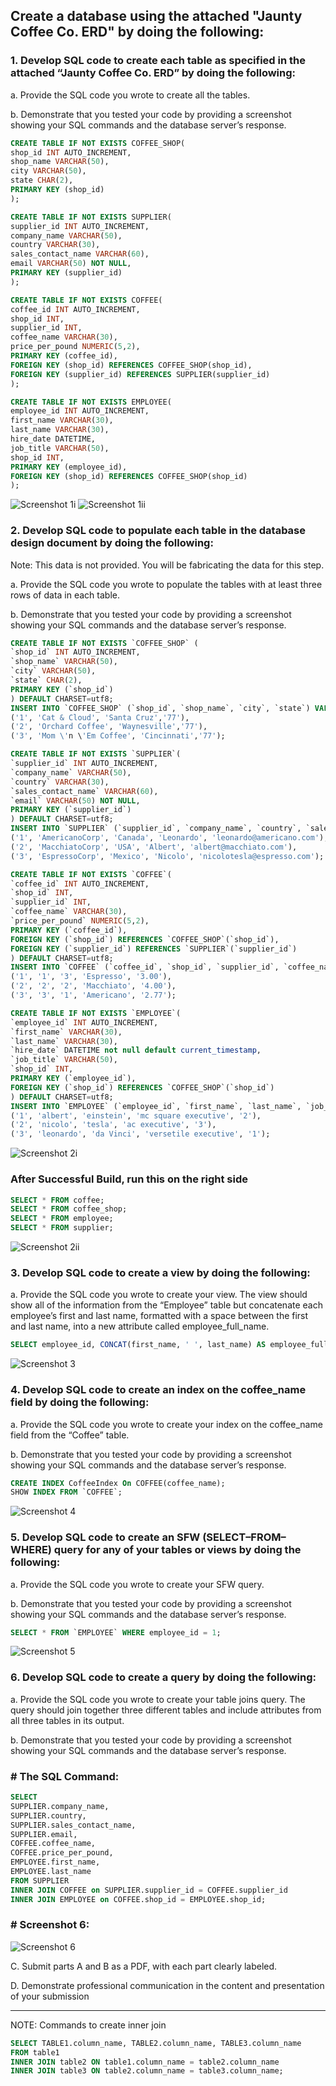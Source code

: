 ##  Create a database using the attached "Jaunty Coffee Co. ERD" by doing the following:

### 1.  Develop SQL code to create each table as specified in the attached “Jaunty Coffee Co. ERD” by doing the following:

a.  Provide the SQL code you wrote to create all the tables.

b.  Demonstrate that you tested your code by providing a screenshot showing your SQL commands and the database server’s response.

```sql
CREATE TABLE IF NOT EXISTS COFFEE_SHOP(
shop_id INT AUTO_INCREMENT,
shop_name VARCHAR(50),
city VARCHAR(50),
state CHAR(2),
PRIMARY KEY (shop_id)
);

CREATE TABLE IF NOT EXISTS SUPPLIER(
supplier_id INT AUTO_INCREMENT,
company_name VARCHAR(50),
country VARCHAR(30),
sales_contact_name VARCHAR(60),
email VARCHAR(50) NOT NULL,
PRIMARY KEY (supplier_id)
);

CREATE TABLE IF NOT EXISTS COFFEE(
coffee_id INT AUTO_INCREMENT,
shop_id INT,
supplier_id INT,
coffee_name VARCHAR(30),
price_per_pound NUMERIC(5,2),
PRIMARY KEY (coffee_id),
FOREIGN KEY (shop_id) REFERENCES COFFEE_SHOP(shop_id),
FOREIGN KEY (supplier_id) REFERENCES SUPPLIER(supplier_id)
);

CREATE TABLE IF NOT EXISTS EMPLOYEE(
employee_id INT AUTO_INCREMENT,
first_name VARCHAR(30),
last_name VARCHAR(30),
hire_date DATETIME,
job_title VARCHAR(50),
shop_id INT,
PRIMARY KEY (employee_id),
FOREIGN KEY (shop_id) REFERENCES COFFEE_SHOP(shop_id)
);
```

![Screenshot 1i](./assets/SQL-Fiddle1i.png)
![Screenshot 1ii](./assets/SQL-Fiddle1ii.png)

### 2.  Develop SQL code to populate each table in the database design document by doing the following:
 
Note: This data is not provided. You will be fabricating the data for this step.

a.  Provide the SQL code you wrote to populate the tables with at least three rows of data in each table.

b.  Demonstrate that you tested your code by providing a screenshot showing your SQL commands and the database server’s response.

```sql
CREATE TABLE IF NOT EXISTS `COFFEE_SHOP` (
`shop_id` INT AUTO_INCREMENT,
`shop_name` VARCHAR(50),
`city` VARCHAR(50),
`state` CHAR(2),
PRIMARY KEY (`shop_id`)
) DEFAULT CHARSET=utf8;
INSERT INTO `COFFEE_SHOP` (`shop_id`, `shop_name`, `city`, `state`) VALUES
('1', 'Cat & Cloud', 'Santa Cruz','77'),
('2', 'Orchard Coffee', 'Waynesville','77'),
('3', 'Mom \'n \'Em Coffee', 'Cincinnati','77');

CREATE TABLE IF NOT EXISTS `SUPPLIER`(
`supplier_id` INT AUTO_INCREMENT,
`company_name` VARCHAR(50),
`country` VARCHAR(30),
`sales_contact_name` VARCHAR(60),
`email` VARCHAR(50) NOT NULL,
PRIMARY KEY (`supplier_id`)
) DEFAULT CHARSET=utf8;
INSERT INTO `SUPPLIER` (`supplier_id`, `company_name`, `country`, `sales_contact_name`, `email`) VALUES
('1', 'AmericanoCorp', 'Canada', 'Leonardo', 'leonardo@americano.com'),
('2', 'MacchiatoCorp', 'USA', 'Albert', 'albert@macchiato.com'),
('3', 'EspressoCorp', 'Mexico', 'Nicolo', 'nicolotesla@espresso.com');

CREATE TABLE IF NOT EXISTS `COFFEE`(
`coffee_id` INT AUTO_INCREMENT,
`shop_id` INT,
`supplier_id` INT,
`coffee_name` VARCHAR(30),
`price_per_pound` NUMERIC(5,2),
PRIMARY KEY (`coffee_id`),
FOREIGN KEY (`shop_id`) REFERENCES `COFFEE_SHOP`(`shop_id`),
FOREIGN KEY (`supplier_id`) REFERENCES `SUPPLIER`(`supplier_id`)
) DEFAULT CHARSET=utf8;
INSERT INTO `COFFEE` (`coffee_id`, `shop_id`, `supplier_id`, `coffee_name`, `price_per_pound`) VALUES
('1', '1', '3', 'Espresso', '3.00'),
('2', '2', '2', 'Macchiato', '4.00'),
('3', '3', '1', 'Americano', '2.77');

CREATE TABLE IF NOT EXISTS `EMPLOYEE`(
`employee_id` INT AUTO_INCREMENT,
`first_name` VARCHAR(30),
`last_name` VARCHAR(30),
`hire_date` DATETIME not null default current_timestamp,
`job_title` VARCHAR(50),
`shop_id` INT,
PRIMARY KEY (`employee_id`),
FOREIGN KEY (`shop_id`) REFERENCES `COFFEE_SHOP`(`shop_id`)
) DEFAULT CHARSET=utf8;
INSERT INTO `EMPLOYEE` (`employee_id`, `first_name`, `last_name`, `job_title`, `shop_id`) VALUES
('1', 'albert', 'einstein', 'mc square executive', '2'),
('2', 'nicolo', 'tesla', 'ac executive', '3'),
('3', 'leonardo', 'da Vinci', 'versetile executive', '1');
```


![Screenshot 2i](./assets/SQL-Fiddle2i.png)
### After Successful Build, run this on the right side
```sql
SELECT * FROM coffee;
SELECT * FROM coffee_shop;
SELECT * FROM employee;
SELECT * FROM supplier;
```
![Screenshot 2ii](./assets/SQL-Fiddle2ii.png)


### 3.  Develop SQL code to create a view by doing the following: 

a.  Provide the SQL code you wrote to create your view. The view should show all of the information from the “Employee” table but concatenate each employee’s first and last name, formatted with a space between the first and last name, into a new attribute called employee_full_name.

```sql
SELECT employee_id, CONCAT(first_name, ' ', last_name) AS employee_full_name, job_title, shop_id FROM EMPLOYEE;
```
![Screenshot 3](./assets/SQL-Fiddle3.png)


### 4.  Develop SQL code to create an index on the coffee_name field by doing the following:

a.  Provide the SQL code you wrote to create your index on the coffee_name field from the “Coffee” table.

b.  Demonstrate that you tested your code by providing a screenshot showing your SQL commands and the database server’s response.

```sql
CREATE INDEX CoffeeIndex On COFFEE(coffee_name);
SHOW INDEX FROM `COFFEE`;
```

![Screenshot 4](./assets/SQL-Fiddle4.png)

### 5.  Develop SQL code to create an SFW (SELECT–FROM–WHERE) query for any of your tables or views by doing the following: 

a.  Provide the SQL code you wrote to create your SFW query.

b.  Demonstrate that you tested your code by providing a screenshot showing your SQL commands and the database server’s response.

```sql
SELECT * FROM `EMPLOYEE` WHERE employee_id = 1;
```

![Screenshot 5](./assets/SQL-Fiddle5.png)

### 6.  Develop SQL code to create a query by doing the following:

a.  Provide the SQL code you wrote to create your table joins query. The query should join together three different tables and include
attributes from all three tables in its output.

b.  Demonstrate that you tested your code by providing a screenshot showing your SQL commands and the database server’s response.

### # The SQL Command:
```sql
SELECT
SUPPLIER.company_name,
SUPPLIER.country,
SUPPLIER.sales_contact_name,
SUPPLIER.email,
COFFEE.coffee_name,
COFFEE.price_per_pound,
EMPLOYEE.first_name,
EMPLOYEE.last_name
FROM SUPPLIER
INNER JOIN COFFEE on SUPPLIER.supplier_id = COFFEE.supplier_id
INNER JOIN EMPLOYEE on COFFEE.shop_id = EMPLOYEE.shop_id;
```
### # Screenshot 6:
![Screenshot 6](./assets/SQL-Fiddle6.png)


C.  Submit parts A and B as a PDF, with each part clearly labeled.
 
D.  Demonstrate professional communication in the content and presentation of your submission
___
NOTE: Commands to create inner join
```sql
SELECT TABLE1.column_name, TABLE2.column_name, TABLE3.column_name
FROM table1
INNER JOIN table2 ON table1.column_name = table2.column_name
INNER JOIN table3 ON table2.column_name = table3.column_name;
``` 